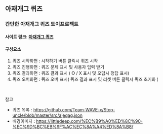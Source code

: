 ## 아재개그 퀴즈
### 간단한 아재개그 퀴즈 토이프로젝트
#### 사이트 링크: <a href="https://hyunjungshim.github.io/react-quiz/" target="_blank">아재개그 퀴즈</a>

 #### 구성요소
 1. 퀴즈 시작화면 : 시작하기 버튼 클릭시 퀴즈 시작
 2. 퀴즈 진행화면 : 퀴즈 문제 표시 및 사용자 입력 받기
 3. 퀴즈 결과화면 : 퀴즈 결과 표시 ( O / X 표시 및 오답시 정답 표시)
 4. 퀴즈 오버화면 : 퀴즈 오버 표시( 퀴즈 결과 표시 및 리셋 버튼 클릭시 퀴즈 초기화 )
<br/>

참고
- 퀴즈 목록 :
    https://github.com/Team-WAVE-x/Stop-uncle/blob/master/src/ajegag.json
- 배경이미지 : 
    https://littledeep.com/%EC%B9%A0%ED%8C%90-%EC%9D%BC%EB%9F%AC%EC%8A%A4%ED%8A%B8/
